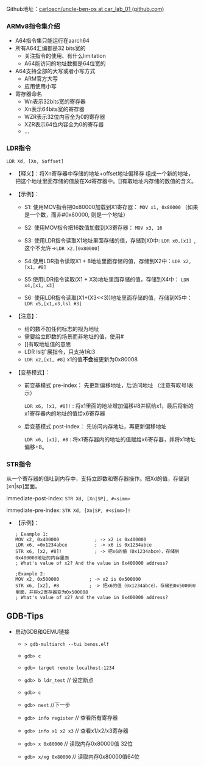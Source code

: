 Github地址：[carloscn/uncle-ben-os at car_lab_01 (github.com)](https://github.com/carloscn/uncle-ben-os/tree/car_lab_01)

### ARMv8指令集介绍

* A64指令集只能运行在aarch64
* 所有A64汇编都是32 bits宽的
  * 关注指令的使用、有什么limitation
  * A64能访问的地址数据是64位宽的
* A64支持全部的大写或者小写方式
  * ARM官方大写
  * 应用使用小写
* 寄存器命名
  * Wn表示32bits宽的寄存器
  * Xn表示64bits宽的寄存器
  * WZR表示32位内容全为0的寄存器
  * XZR表示64位内容全为0的寄存器
  * ...

### LDR指令

`LDR Xd, [Xn, $offset]` 

* 【释义】：将Xn寄存器中存储的地址+offset地址偏移存 组成一个新的地址，把这个地址里面存储的值放在Xd寄存器中。[]有取地址内存储的数值的含义。

* 【示例】：

  * S1: 使用MOV指令把0x80000加载到X1寄存器： `MOV x1, 0x80000`  （如果是一个数，而非#0x80000, 则是一个地址）

  * S2: 使用MOV指令把16数值加载到X3寄存器： `MOV x3, 16`

  * S3: 使用LDR指令读取X1地址里面存储的值，存储到X0中:  `LDR x0,[x1] `,  这个不允许->`LDR x2,[0x80000]`

  * S4:使用LDR指令读取X1 + 8地址里面存储的值，存储到X2中：`LDR x2,[x1, #8]`

  * S5:使用LDR指令读取(X1 + X3)地址里面存储的值，存储到X4中： `LDR x4,[x1, x3]`

  * S6: 使用LDR指令读取(X1+(X3<<3))地址里面存储的值，存储到X5中： `LDR x5,[x1,x3,lsl #3]`

* 【注意】：
  * 给的数不加任何标志的视为地址
  * 需要给立即数的场景而非地址的值，使用#
  * []有取地址值的意思
  * LDR lsl扩展指令，只支持1和3
  * `LDR x2,[x1, #8]` x1的值**不会**被更新为0x80008

* 【变基模式】：

  * 前变基模式 pre-index： 先更新偏移地址，后访问地址 （注意有叹号!表示）

    `LDR x6, [x1, #8]!` : 将x1里面的地址增加偏移#8并赋给x1，最后将新的x1寄存器内的地址的值给x6寄存器

  * 后变基模式 post-index： 先访问内存地址，再更新偏移地址

    `LDR x6, [x1], #8` : 将x1寄存器内的地址的值赋给x6寄存器，并将x1地址偏移+8。

### STR指令

从一个寄存器的值吐到内存中，支持立即数和寄存器操作。把Xd的值，存储到[xn|sp]里面。

immediate-post-index: `STR Xd, [Xn|SP], #<simm>` 

immediate-pre-index: `STR Xd, [Xn|SP, #<simm>]!`

* 【示例】：

  ```assembly
  ; Example 1:
  MOV x2, 0x400000             ; -> x2 is 0x400000
  LDR x6, =0x1234abce          ; -> x6 is 0x1234abce
  STR x6, [x2, #8]!            ; -> 把x6的值（0x1234abce），存储到0x400008地址的内存里面
  ; What's value of x2? And the value in 0x400000 address?  
  
  ;Example 2:
  MOV x2, 0x500000			 ; -> x2 is 0x500000
  STR x6, [x2], #8			 ; -> 把x6的值（0x1234abce），存储到0x500000里面，并将x2寄存器变为0x500008
  ; What's value of x2? And the value in 0x400000 address?  
  ```

  

## GDB-Tips

* 启动GDB和QEMU链接

  * `> gdb-multiarch --tui benos.elf`
  * `gdb> c`
  * `gdb> target remote localhost:1234`

  * `gdb> b ldr_test`   // 设定断点
  * `gdb> c`
  * `gdb> next`  //下一步
  * `gdb> info register`  // 查看所有寄存器
  * `gdb> info x1 x2 x3` // 查看x1/x2/x3寄存器
  * `gdb> x 0x80000`  // 读取内存0x80000值 32位
  * `gdb> x/xg 0x80000` // 读取内存0x80000值64位